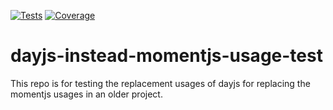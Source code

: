 [![Tests](https://github.com/kmmuntasir/dayjs-instead-momentjs-usage-test/actions/workflows/node.js.yml/badge.svg)](https://github.com/kmmuntasir/dayjs-instead-momentjs-usage-test/actions/workflows/node.js.yml)
[![Coverage](https://github.com/kmmuntasir/dayjs-instead-momentjs-usage-test/actions/workflows/test-coverage.yml/badge.svg)](https://github.com/kmmuntasir/dayjs-instead-momentjs-usage-test/actions/workflows/test-coverage.yml)

# dayjs-instead-momentjs-usage-test

This repo is for testing the replacement usages of dayjs for replacing the momentjs usages in an older project.
